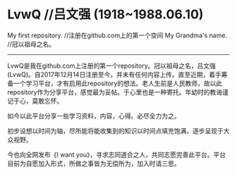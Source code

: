 # LvwQ		//吕文强 (1918~1988.06.10)
My first repository.	//注册在github.com上的第一个空间
My Grandma's name.		//冠以祖母之名。

-----------------------------------------------------------

LvwQ是我在github.com上注册的第一个repository。冠以祖母之名，吕文强(LvwQ)。自2017年12月14日注册至今，并未有任何内容上传。直至近期，着手筹备一个学习平台，才有启用此repository的想法。老人生前是人民教师，故以此repository作为分享平台，感觉最为妥帖。于心里也是一种寄托。年幼时的教诲谨记于心，莫敢忘怀。

如今以此平台分享一些学习资料，内容，心得。必尽全力为之。

初步设想以时间为轴，尽所能将能收集到的知识以时间点填充饱满，逐步呈现于大众视野。

今也向全网发布《I want you》，寻求志同道合之人，共同志愿完善此平台。平台目前为自愿加入形式，所做之事皆为无偿所为，加入时请三思。
